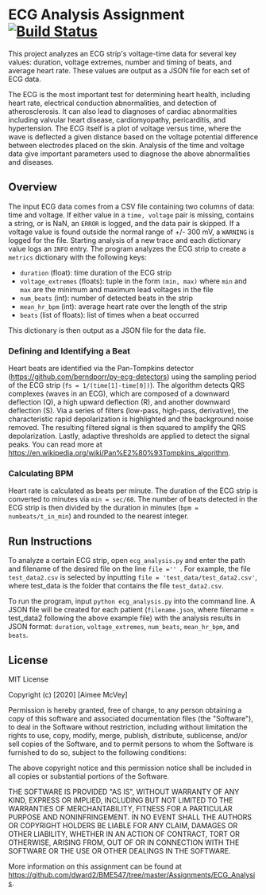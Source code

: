 # ECG Analysis Assignment [![Build Status](https://travis-ci.com/BME547-Spring2020/ecg-analysis-aimeemcvey.svg?token=uYZMqDdwHppZCbLZESzP&branch=master)](https://travis-ci.com/BME547-Spring2020/ecg-analysis-aimeemcvey)
This project analyzes an ECG strip's voltage-time data for several key values: duration, voltage extremes, number and timing of beats, and average heart rate. These values are output as a JSON file for each set of ECG data.

The ECG is the most important test for determining heart health, including heart rate, electrical conduction abnormalities, and detection of atherosclerosis. It can also lead to diagnoses of cardiac abnormalities including valvular heart disease, cardiomyopathy, pericarditis, and hypertension. The ECG itself is a plot of voltage versus time, where the wave is deflected a given distance based on the voltage potential difference between electrodes placed on the skin. Analysis of the time and voltage data give important parameters used to diagnose the above abnormalities and diseases.

## Overview
The input ECG data comes from a CSV file containing two columns of data: time and voltage. If either value in a `time, voltage` pair is missing, contains a string, or is NaN, an `ERROR` is logged, and the data pair is skipped. If a voltage value is found outside the normal range of +/- 300 mV, a `WARNING` is logged for the file. Starting analysis of a new trace and each dictionary value logs an `INFO` entry. The program analyzes the ECG strip to create a `metrics` dictionary with the following keys:
* `duration` (float): time duration of the ECG strip
* `voltage_extremes` (floats): tuple in the form `(min, max)` where `min` and `max`
    are the minimum and maximum lead voltages in the file    
* `num_beats` (int): number of detected beats in the strip
* `mean_hr_bpm` (int): average heart rate over the length of the strip  
* `beats` (list of floats): list of times when a beat occurred

This dictionary is then output as a JSON file for the data file.

### Defining and Identifying a Beat
Heart beats are identified via the Pan-Tompkins detector (https://github.com/berndporr/py-ecg-detectors) using the sampling period of the ECG strip (`fs = 1/(time[1]-time[0])`). The algorithm detects QRS complexes (waves in an ECG), which are composed of a downward deflection (Q), a high upward deflection (R), and another downward deflection (S). Via a series of filters (low-pass, high-pass, derivative), the characteristic rapid depolarization is highlighted and the background noise removed. The resulting filtered signal is then squared to amplify the QRS depolarization. Lastly, adaptive thresholds are applied to detect the signal peaks.
You can read more at <https://en.wikipedia.org/wiki/Pan%E2%80%93Tompkins_algorithm>.

### Calculating BPM
Heart rate is calculated as beats per minute. The duration of the ECG strip is converted to minutes via `min = sec/60`. The number of beats detected in the ECG strip is then divided by the duration in minutes (`bpm = numbeats/t_in_min`) and rounded to the nearest integer.

## Run Instructions
To analyze a certain ECG strip, open `ecg_analysis.py` and enter the path and filename of the desired file on the line ```file ='' ```.
For example, the file `test_data2.csv` is selected by inputting `file = 'test_data/test_data2.csv'`, where test_data is the folder that contains the file ```test_data2.csv```.

To run the program, input `python ecg_analysis.py` into the command line. 
A JSON file will be created for each patient (`filename.json`, where filename = test_data2 following the above example file) with the analysis results in JSON format: `duration`, `voltage_extremes`, `num_beats`, `mean_hr_bpm`,  and `beats`.

## License
MIT License

Copyright (c) [2020] [Aimee McVey]

Permission is hereby granted, free of charge, to any person obtaining a copy
of this software and associated documentation files (the "Software"), to deal
in the Software without restriction, including without limitation the rights
to use, copy, modify, merge, publish, distribute, sublicense, and/or sell
copies of the Software, and to permit persons to whom the Software is
furnished to do so, subject to the following conditions:

The above copyright notice and this permission notice shall be included in all
copies or substantial portions of the Software.

THE SOFTWARE IS PROVIDED "AS IS", WITHOUT WARRANTY OF ANY KIND, EXPRESS OR
IMPLIED, INCLUDING BUT NOT LIMITED TO THE WARRANTIES OF MERCHANTABILITY,
FITNESS FOR A PARTICULAR PURPOSE AND NONINFRINGEMENT. IN NO EVENT SHALL THE
AUTHORS OR COPYRIGHT HOLDERS BE LIABLE FOR ANY CLAIM, DAMAGES OR OTHER
LIABILITY, WHETHER IN AN ACTION OF CONTRACT, TORT OR OTHERWISE, ARISING FROM,
OUT OF OR IN CONNECTION WITH THE SOFTWARE OR THE USE OR OTHER DEALINGS IN THE
SOFTWARE.

More information on this assignment can be found at <https://github.com/dward2/BME547/tree/master/Assignments/ECG_Analysis>.
